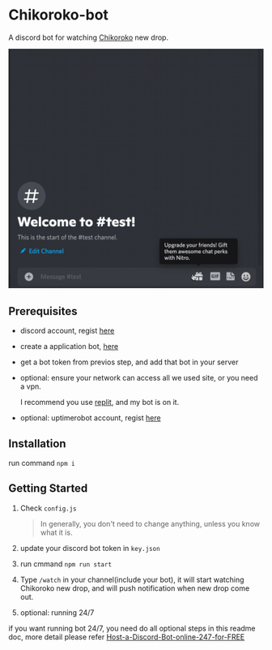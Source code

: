 # Chikoroko-bot

A discord bot for watching [Chikoroko](https://expo.chikoroko.art/) new drop.

![demo](./assets/demo.gif)

## Prerequisites

- discord account, regist [here](htps://discord.com) 

- create a application bot, [here](https://discord.com/developers/applications) 

- get a bot token from previos step, and add that bot in your server

- optional: ensure your network can access all we used site, or you need a vpn.
  
  I recommend you use [replit](https://replit.com/), and my bot is on it.

- optional: uptimerobot account, regist [here](https://uptimerobot.com/)

## Installation
 
 run command `npm i`

## Getting Started

1. Check `config.js`

    > In generally, you don't need to change anything, unless you know what it is.

2. update your discord bot token in `key.json`

3. run cmmand `npm run start`

4. Type `/watch` in your channel(include your bot), it will start watching Chikoroko new drop, and will push notification when new drop come out.

5. optional: running 24/7

 if you want running bot 24/7, you need do all optional steps in this readme doc, more detail please refer [Host-a-Discord-Bot-online-247-for-FREE](https://www.showwcase.com/show/11710/Host-a-Discord-Bot-online-247-for-FREE!)